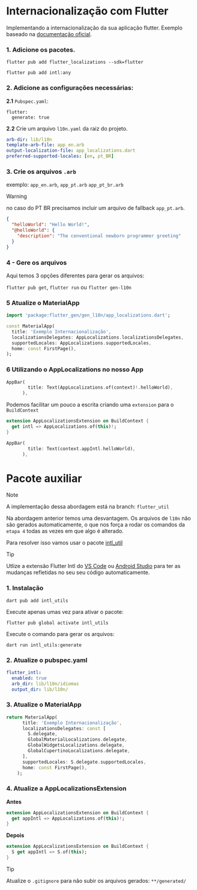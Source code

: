# Internacionalização com Flutter


Implementando a internacionalização da sua aplicação flutter.
Exemplo baseado na [documentação oficial](https://docs.flutter.dev/ui/accessibility-and-internationalization/internationalization).

### 1. Adicione os pacotes.

```
flutter pub add flutter_localizations --sdk=flutter

flutter pub add intl:any
```

### 2. Adicione as configurações necessárias:

**2.1** `Pubspec.yaml`:
```
flutter:
  generate: true
```

**2.2** Crie um arquivo `l10n.yaml` da raiz do projeto.

```yaml
arb-dir: lib/l10n
template-arb-file: app_en.arb
output-localization-file: app_localizations.dart
preferred-supported-locales: [en, pt_BR]
```

### 3. Crie os arquivos `.arb`
exemplo: `app_en.arb`, `app_pt.arb` `app_pt_br.arb`

> [!Warning]  
> no caso do PT BR precisamos incluir um arquivo de fallback `app_pt.arb`.

```json
{
  "helloWorld": "Hello World!",
  "@helloWorld": {
    "description": "The conventional newborn programmer greeting"
  }
}
```

### 4 - Gere os arquivos

Aqui temos 3 opções diferentes para gerar os arquivos:

`flutter pub get`, `flutter run` ou `flutter gen-l10n`


### 5 Atualize o MaterialApp

```dart
import 'package:flutter_gen/gen_l10n/app_localizations.dart';

const MaterialApp(
  title: 'Exemplo Internacionalização',
  localizationsDelegates: AppLocalizations.localizationsDelegates,
  supportedLocales: AppLocalizations.supportedLocales,
  home: const FirstPage(),
);
```

### 6 Utilizando o AppLocalizations no nosso App

```dart
AppBar(
        title: Text(AppLocalizations.of(context)!.helloWorld),
      ),
```

Podemos facilitar um pouco a escrita criando uma `extension` para o `BuildContext`

```dart
extension AppLocalizationsExtension on BuildContext {
  get intl => AppLocalizations.of(this)!;
}
```

```dart
AppBar(
        title: Text(context.appIntl.helloWorld),
      ),
```

# Pacote auxiliar

> [!NOTE]  
> A implementação dessa abordagem está na branch: `flutter_util`

Na abordagem anterior temos uma desvantagem. Os arquivos de `l10n` não são gerados automaticamente, o que nos força a rodar os comandos da `etapa 4` todas as vezes em que algo é alterado.

Para resolver isso vamos usar o pacote [intl_util](https://pub.dev/packages/intl_utils/install)

> [!Tip]  
> Utlize a extensão Flutter Intl do [VS Code](https://marketplace.visualstudio.com/items?itemName=localizely.flutter-intl) ou [Android Studio](https://plugins.jetbrains.com/plugin/13666-flutter-intl) para ter as mudanças refletidas no seu seu código automaticamente.



### 1. Instalação 

```
dart pub add intl_utils
```

Execute apenas umas vez para ativar o pacote:

```
flutter pub global activate intl_utils
``` 

Execute o comando para gerar os arquivos:

```
dart run intl_utils:generate
```

### 2. Atualize o pubspec.yaml

```yaml
flutter_intl:
  enabled: true
  arb_dir: lib/l10n/idiomas
  output_dir: lib/l10n/
```

### 3. Atualize o MaterialApp

```dart
return MaterialApp(
      title: 'Exemplo Internacionalização',
      localizationsDelegates: const [
        S.delegate,
        GlobalMaterialLocalizations.delegate,
        GlobalWidgetsLocalizations.delegate,
        GlobalCupertinoLocalizations.delegate,
      ],
      supportedLocales: S.delegate.supportedLocales,
      home: const FirstPage(),
    );
```

### 4. Atualize a AppLocalizationsExtension


**Antes**

```dart
extension AppLocalizationsExtension on BuildContext {
  get appIntl => AppLocalizations.of(this)!;
}
```

**Depois**

```dart
extension AppLocalizationsExtension on BuildContext {
  S get appIntl => S.of(this);
}
```


> [!TIP]
> Atualize o `.gitignore` para não subir os arquivos gerados:
> `**/generated/` 







